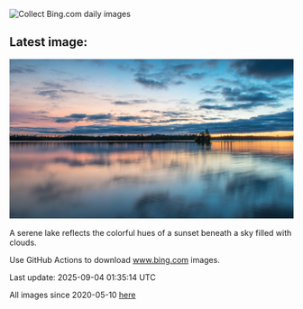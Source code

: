 ![Collect Bing.com daily images](https://github.com/counter2015/bing-daily-images/workflows/Collect%20Bing.com%20daily%20images/badge.svg)
## Latest image:
![](images/MinnesotaWaters.jpg)

A serene lake reflects the colorful hues of a sunset beneath a sky filled with clouds.

Use GitHub Actions to download www.bing.com images.

Last update: 2025-09-04 01:35:14 UTC

All images since 2020-05-10 [here](https://github.com/counter2015/bing-daily-images/tree/master/images)

